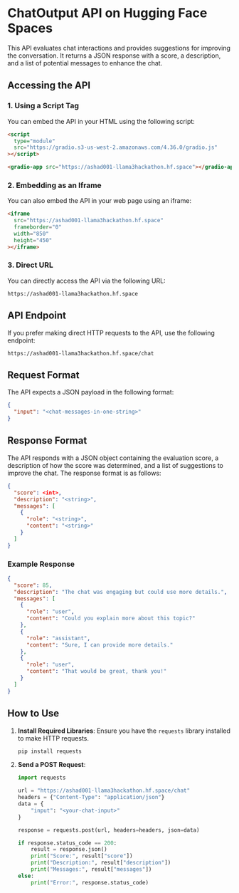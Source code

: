 # ChatOutput API on Hugging Face Spaces

This API evaluates chat interactions and provides suggestions for improving the conversation. It returns a JSON response with a score, a description, and a list of potential messages to enhance the chat.

## Accessing the API

### 1. Using a Script Tag

You can embed the API in your HTML using the following script:

```html
<script
  type="module"
  src="https://gradio.s3-us-west-2.amazonaws.com/4.36.0/gradio.js"
></script>

<gradio-app src="https://ashad001-llama3hackathon.hf.space"></gradio-app>
```

### 2. Embedding as an Iframe

You can also embed the API in your web page using an iframe:

```html
<iframe
  src="https://ashad001-llama3hackathon.hf.space"
  frameborder="0"
  width="850"
  height="450"
></iframe>
```

### 3. Direct URL

You can directly access the API via the following URL:

```
https://ashad001-llama3hackathon.hf.space
```

## API Endpoint

If you prefer making direct HTTP requests to the API, use the following endpoint:

```
https://ashad001-llama3hackathon.hf.space/chat
```

## Request Format

The API expects a JSON payload in the following format:

```json
{
  "input": "<chat-messages-in-one-string>"
}
```

## Response Format

The API responds with a JSON object containing the evaluation score, a description of how the score was determined, and a list of suggestions to improve the chat. The response format is as follows:

```json
{
  "score": <int>,
  "description": "<string>",
  "messages": [
    {
      "role": "<string>",
      "content": "<string>"
    }
  ]
}
```

### Example Response

```json
{
  "score": 85,
  "description": "The chat was engaging but could use more details.",
  "messages": [
    {
      "role": "user",
      "content": "Could you explain more about this topic?"
    },
    {
      "role": "assistant",
      "content": "Sure, I can provide more details."
    },
    {
      "role": "user",
      "content": "That would be great, thank you!"
    }
  ]
}
```

## How to Use

1. **Install Required Libraries**: Ensure you have the `requests` library installed to make HTTP requests.

    ```bash
    pip install requests
    ```

2. **Send a POST Request**:

    ```python
    import requests

    url = "https://ashad001-llama3hackathon.hf.space/chat"
    headers = {"Content-Type": "application/json"}
    data = {
        "input": "<your-chat-input>"
    }

    response = requests.post(url, headers=headers, json=data)

    if response.status_code == 200:
        result = response.json()
        print("Score:", result["score"])
        print("Description:", result["description"])
        print("Messages:", result["messages"])
    else:
        print("Error:", response.status_code)
    ```
